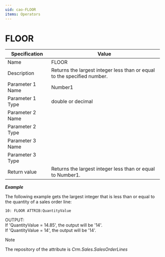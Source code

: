 ```yaml
---
uid: cao-FLOOR
items: Operators
---
```


# FLOOR 

| Specification | Value |
| ---- | ----- |
| Name | FLOOR |
| Description | Returns the largest integer less than or equal to the specified number. |
| Parameter 1 Name | Number1 |
| Parameter 1 Type | double or decimal |
| Parameter 2 Name |
| Parameter 2 Type |
| Parameter 3 Name |
| Parameter 3 Type |
| Return value | Returns the largest integer less than or equal to Number1. |


***Example***



The following example gets the largest integer that is less than or equal to the quantity of a sales order line:

```
10: FLOOR ATTRIB:QuantityValue                  
```
OUTPUT: 
<br/>If 'QuantityValue = 14.85', the output will be '14'.
<br/>If 'QuantityValue = 14', the output will be '14'.

> [!NOTE]
> 
> The repository of the attribute is *Crm.Sales.SalesOrderLines*
